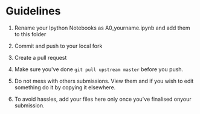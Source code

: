 # Guidelines

1. Rename your Ipython Notebooks as A0_yourname.ipynb and add them to this folder

2. Commit and push to your local fork

3. Create a pull request

4. Make sure you've done `git pull upstream master` before you push.

5. Do not mess with others submissions. View them and if you wish to edit something do it by copying it elsewhere.

6. To avoid hassles, add your files here only once you've finalised onyour submission.


